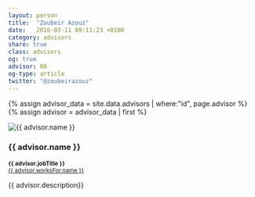 ```yaml
---
layout: person
title:  "Zoubeir Azouz"
date:   2016-03-11 09:11:23 +0100
category: advisors
share: true
class: advisors
og: true
advisor: 08
og-type: article
twitter: "@zoubeirazouz"
---
```


{% assign advisor_data = site.data.advisors | where:"id", page.advisor %}
{% assign advisor = advisor_data | first %}
<div class="speaker">
	<div class="photo-wrapper rounded"><img src="/assets/img/advisors/{{ advisor.image }}" alt="{{ advisor.name }}" class="img-responsive"></div>
	<h3 class="name">{{ advisor.name }}</h3>
	<p class="text-alt"><small><strong>{{ advisor.jobTitle }}</strong><br/><a href="{{ advisor.worksFor.url }}" title="{{ advisor.worksFor.name }}">{{ advisor.worksFor.name }}</a></small></p>
	<p class="about text-left">{{ advisor.description}} </p>
</div>